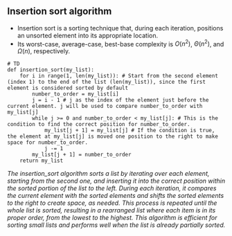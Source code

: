 ## Insertion sort algorithm
- Insertion sort is a sorting technique that, during each iteration, positions an unsorted element into its appropriate location.
- Its worst-case, average-case, best-base complexity is $O(n^2)$, $\Theta(n^2)$, and $\Omega(n)$, respectively.

```
# TD
def insertion_sort(my_list):
    for i in range(1, len(my_list)): # Start from the second element (index 1) to the end of the list (len(my_list)), since the first element is considered sorted by default
        number_to_order = my_list[i]
        j = i - 1 # j as the index of the element just before the current element. j will be used to compare number_to_order with my_list[j]
        while j >= 0 and number_to_order < my_list[j]: # This is the condition to find the correct position for number_to_order.
            my_list[j + 1] = my_list[j] # If the condition is true, the element at my_list[j] is moved one position to the right to make space for number_to_order.
            j -= 1
        my_list[j + 1] = number_to_order
    return my_list
```
*The insertion_sort algorithm sorts a list by iterating over each element, starting from the second one, and inserting it into the correct position within the sorted portion of the list to the left. During each iteration, it compares the current element with the sorted elements and shifts the sorted elements to the right to create space, as needed. This process is repeated until the whole list is sorted, resulting in a rearranged list where each item is in its proper order, from the lowest to the highest. This algorithm is efficient for sorting small lists and performs well when the list is already partially sorted.*
